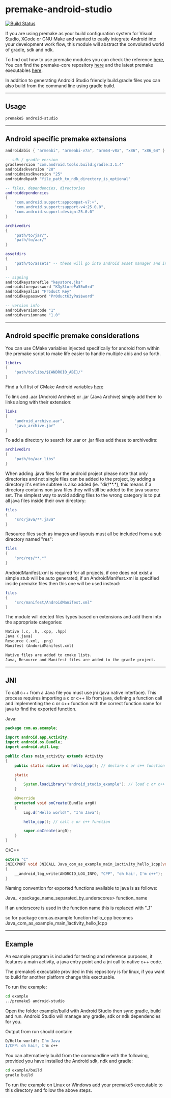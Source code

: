 # premake-android-studio 
[![Build Status](https://github.com/polymonster/premake-android-studio/workflows/ci/badge.svg)](https://github.com/polymonster/premake-android-studio/actions)

If you are using premake as your build configuration system for Visual Studio, XCode or GNU Make and wanted to easily integrate Android into your development work flow, this module will abstract the convoluted world of gradle, sdk and ndk.

To find out how to use premake modules you can check the reference [here](https://github.com/premake/premake-core/wiki/Using-Modules), You can find the premake-core repository [here](https://github.com/premake/premake-core) and the latest premake executables [here](https://premake.github.io/download.html). 

In addition to generating Android Studio friendly build.gradle files you can also build from the command line using gradle build.

*****

## Usage
```bash
premake5 android-studio
```

*****

## Android specific premake extensions
```lua
androidabis { "armeabi", "armeabi-v7a", "arm64-v8a", "x86", "x86_64" }

-- sdk / gradle version
gradleversion "com.android.tools.build:gradle:3.1.4"
androidsdkversion "28"
androidminsdkversion "25"
androidndkpath "file_path_to_ndk_directory_is_optional"

-- files, dependencies, directories
androiddependencies
{
    "com.android.support:appcompat-v7:+", 
    "com.android.support:support-v4:25.0.0",
    "com.android.support:design:25.0.0"
}

archivedirs
{
    "path/to/jar/",
    "path/to/aar/"
}

assetdirs
{
    "path/to/assets" -- these will go into android asset manager and inside .pkg
}

-- signing
androidkeystorefile "keystore.jks"
androidstorepassword "K3yStorePa55w0rd"
androidkeyalias "Product Key"
androidkeypassword "Pr0ductK3yPa$$word"

-- version info
androidversioncode "1"
androidversionname "1.0"

```

*****

## Android specific premake considerations

You can use CMake variables injected specifically for android from within the premake script to make life easier to handle multiple abis and so forth.

```lua
libdirs
{
    "path/to/libs/${ANDROID_ABI}/"
}
```

Find a full list of CMake Android variables [here](https://gist.github.com/nddrylliog/4774829)

To link and .aar (Android Archive) or .jar (Java Archive) simply add them to links along with their extension:

```lua
links
{
    "android_archive.aar",
    "java_archive.jar"
}
```

To add a directory to search for .aar or .jar files add these to archivedirs:

```lua
archivedirs
{
    "path/to/aar_libs"
}
```

When adding .java files for the android project please note that only directories and not single files can be added to the project, by adding a directory it's entire subtree is also added (ie. "dir/\*\*.\*), this means if a directory contains non java files they will still be added to the java source set. The simplest way to avoid adding files to the wrong category is to put all java files inside their own directory:

```lua
files
{
    "src/java/**.java"
}
```

Resource files such as images and layouts must all be included from a sub directory named "res":

```lua
files
{
    "src/res/**.*"
}
```

AndroidManifest.xml is required for all projects, if one does not exist a simple stub will be auto generated, if an AndroidManifest.xml is specified inside premake files then this one will be used instead:

```lua
files
{
    "src/manifest/AndroidManifest.xml"
}
```

The module will dected files types based on extensions and add them into the appropriate categories:

```txt
Native (.c, .h, .cpp, .hpp)
Java (.java)
Resource (.xml, .png)
Manifest (AndoridManifest.xml)

Native files are added to cmake lists.
Java, Resource and Manifest files are added to the gradle project.
```

*****

## JNI

To call c++ from a Java file you must use jni (java native interface). This process requires importing a c or c++ lib from java, defining a function call and implementing the c or c++ function with the correct function name for java to find the exported function.

Java:
```java
package com.as.example;

import android.app.Activity;
import android.os.Bundle;
import android.util.Log;

public class main_activity extends Activity
{
	public static native int hello_cpp(); // declare c or c++ function (synonymous with c's extern)

	static 
	{
		System.loadLibrary("android_studio_example"); // load c or c++ lib
	}

	@Override
	protected void onCreate(Bundle arg0) 
	{
		Log.d("Hello world!", "I'm Java");

		hello_cpp(); // call c or c++ function 

		super.onCreate(arg0);
	}
}
```

C/C++
```c
extern "C"
JNIEXPORT void JNICALL Java_com_as_example_main_1activity_hello_1cpp(void* args)
{
    __android_log_write(ANDROID_LOG_INFO, "CPP", "oh hai!, I'm c++");
}
```

Naming convention for exported functions available to java is as follows:  

Java_ <package_name_separated_by_underscores> function_name

If an underscore is used in the function name this is replaced with "_1"

so for package com.as.example function hello_cpp becomes Java_com_as_example_main_1activity_hello_1cpp

*****

## Example

An example program is included for testing and reference purposes, it features a main activity, a java entry point and a jni call to native c++ code.

The premake5 executable provided in this repository is for linux, if you want to build for another platform change this exectuable.

To run the example:
```bash
cd example
../premake5 android-studio
```

Open the folder example/build with Android Studio then sync gradle, build and run. Android Studio will manage any gradle, sdk or ndk dependencies for you. 

Output from run should contain:
```bash
D/Hello world!: I'm Java
I/CPP: oh hai!, I'm c++
```

You can alternatively build from the commandline with the following, provided you have installed the Android sdk, ndk and gradle:
```bash
cd example/build
gradle build
```

To run the example on Linux or Windows add your premake5 executable to this directory and follow the above steps.




